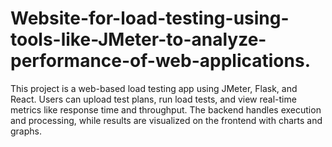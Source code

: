 # Website-for-load-testing-using-tools-like-JMeter-to-analyze-performance-of-web-applications.
This project is a web-based load testing app using JMeter, Flask, and React. Users can upload test plans, run load tests, and view real-time metrics like response time and throughput. The backend handles execution and processing, while results are visualized on the frontend with charts and graphs.
